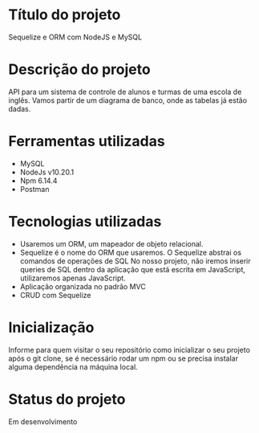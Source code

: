 # Título do projeto

Sequelize e ORM com NodeJS e MySQL

# Descrição do projeto

API para um sistema de controle de alunos e turmas de uma escola de inglês.
Vamos partir de um diagrama de banco, onde as tabelas já estão dadas.

# Ferramentas utilizadas

- MySQL
- NodeJs v10.20.1
- Npm 6.14.4
- Postman

# Tecnologias utilizadas

- Usaremos um ORM, um mapeador de objeto relacional.
- Sequelize é o nome do ORM que usaremos.
  O Sequelize abstrai os comandos de operações de SQL
  No nosso projeto, não iremos inserir queries de SQL dentro da aplicação que está escrita em JavaScript, utilizaremos apenas JavaScript.
- Aplicação organizada no padrão MVC
- CRUD com Sequelize

# Inicialização

Informe para quem visitar o seu repositório como inicializar o seu projeto após o git clone, se é necessário rodar um npm ou se precisa instalar alguma dependência na máquina local.

# Status do projeto

Em desenvolvimento
